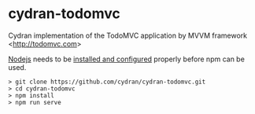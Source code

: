 # cydran-todomvc
Cydran implementation of the TodoMVC application by MVVM framework &lt;http://todomvc.com&gt;

<a href="https://nodejs.org/en/" target="_blank">Nodejs</a> needs to be <a href="https://nodejs.org/en/docs/" target="_blank">installed and configured</a> properly before npm can be used.

```
> git clone https://github.com/cydran/cydran-todomvc.git
> cd cydran-todomvc
> npm install
> npm run serve
```
